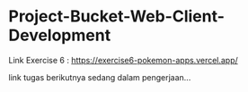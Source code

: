 # Project-Bucket-Web-Client-Development

Link Exercise 6 : https://exercise6-pokemon-apps.vercel.app/


link tugas berikutnya sedang dalam pengerjaan...
